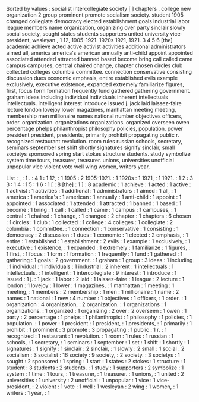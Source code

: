Sorted by values :
socialist intercollegiate society [ ] chapters . college new organization 2 group prominent promote socialism society. student 1905 changed collegiate democracy elected establishment goals industrial labor league members name organization, organizing over party sinclair slowly social society, sought states students supporters united university vice-president, wesleyan , 1 12, 1905-1921. 1920s 1921, 1921. 3 4 5 6 [the] academic achieve acted active activist activities additional administrators aimed all, america america's american annually anti-child appoint appointed associated attended attracted banned based become bring call called came campus campuses, central chaired change, chapter chosen circles club collected colleges columbia committee. connection conservative consisting discussion dues economic emphasis, entire established evils example exclusively, executive existence, expanded extremely familiarize figures, first, focus form formation frequently fund gathered gathering government. graham ideas including individual individuals inherent intellectuals intellectuals. intelligent interest introduce issued j. jack laid laissez-faire lecture london lovejoy lower magazines, manhattan meeting meeting, membership men millionaire names national number objectives officers, order. organization. organizations organizations. organized overseen owen percentage phelps philanthropist philosophy policies, population. power president president, presidents, primarily prohibit propagating public r. recognized restaurant revolution. room rules russian schools, secretary, seminars september set shift shortly signatures signify sinclair, small societys sponsored spring start stokes structure students. study symbolize system time tours, treasurer, treasurer. unions, universities unofficial unpopular vice violent vote well wing women, writers year, 

List :
, : 1
. : 4
1 : 1
12, : 1
1905 : 2
1905-1921. : 1
1920s : 1
1921, : 1
1921. : 1
2 : 3
3 : 1
4 : 1
5 : 1
6 : 1
[ : 8
[the] : 1
] : 8
academic : 1
achieve : 1
acted : 1
active : 1
activist : 1
activities : 1
additional : 1
administrators : 1
aimed : 1
all, : 1
america : 1
america's : 1
american : 1
annually : 1
anti-child : 1
appoint : 1
appointed : 1
associated : 1
attended : 1
attracted : 1
banned : 1
based : 1
become : 1
bring : 1
call : 1
called : 1
came : 1
campus : 1
campuses, : 1
central : 1
chaired : 1
change, : 1
changed : 2
chapter : 1
chapters : 6
chosen : 1
circles : 1
club : 1
collected : 1
college : 4
colleges : 1
collegiate : 2
columbia : 1
committee. : 1
connection : 1
conservative : 1
consisting : 1
democracy : 2
discussion : 1
dues : 1
economic : 1
elected : 2
emphasis, : 1
entire : 1
established : 1
establishment : 2
evils : 1
example : 1
exclusively, : 1
executive : 1
existence, : 1
expanded : 1
extremely : 1
familiarize : 1
figures, : 1
first, : 1
focus : 1
form : 1
formation : 1
frequently : 1
fund : 1
gathered : 1
gathering : 1
goals : 2
government. : 1
graham : 1
group : 3
ideas : 1
including : 1
individual : 1
individuals : 1
industrial : 2
inherent : 1
intellectuals : 1
intellectuals. : 1
intelligent : 1
intercollegiate : 9
interest : 1
introduce : 1
issued : 1
j. : 1
jack : 1
labor : 2
laid : 1
laissez-faire : 1
league : 2
lecture : 1
london : 1
lovejoy : 1
lower : 1
magazines, : 1
manhattan : 1
meeting : 1
meeting, : 1
members : 2
membership : 1
men : 1
millionaire : 1
name : 2
names : 1
national : 1
new : 4
number : 1
objectives : 1
officers, : 1
order. : 1
organization : 4
organization, : 2
organization. : 1
organizations : 1
organizations. : 1
organized : 1
organizing : 2
over : 2
overseen : 1
owen : 1
party : 2
percentage : 1
phelps : 1
philanthropist : 1
philosophy : 1
policies, : 1
population. : 1
power : 1
president : 1
president, : 1
presidents, : 1
primarily : 1
prohibit : 1
prominent : 3
promote : 3
propagating : 1
public : 1
r. : 1
recognized : 1
restaurant : 1
revolution. : 1
room : 1
rules : 1
russian : 1
schools, : 1
secretary, : 1
seminars : 1
september : 1
set : 1
shift : 1
shortly : 1
signatures : 1
signify : 1
sinclair : 2
sinclair, : 1
slowly : 2
small : 1
social : 2
socialism : 3
socialist : 16
society : 9
society, : 2
society. : 3
societys : 1
sought : 2
sponsored : 1
spring : 1
start : 1
states : 2
stokes : 1
structure : 1
student : 3
students : 2
students. : 1
study : 1
supporters : 2
symbolize : 1
system : 1
time : 1
tours, : 1
treasurer, : 1
treasurer. : 1
unions, : 1
united : 2
universities : 1
university : 2
unofficial : 1
unpopular : 1
vice : 1
vice-president, : 2
violent : 1
vote : 1
well : 1
wesleyan : 2
wing : 1
women, : 1
writers : 1
year, : 1

